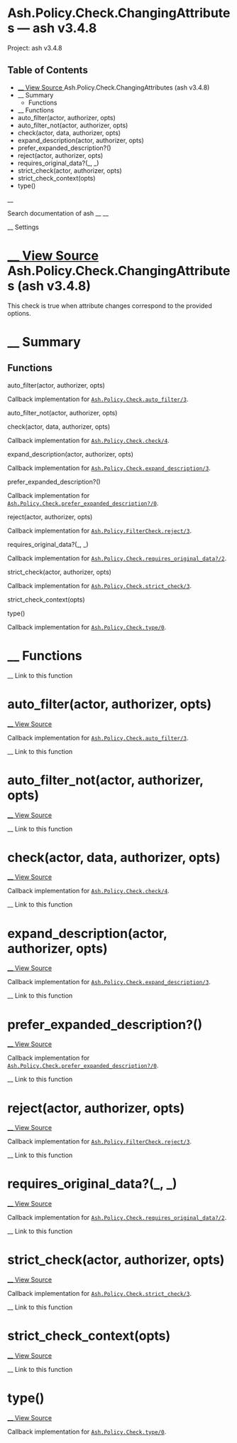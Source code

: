 # Ash.Policy.Check.ChangingAttributes — ash v3.4.8

Project: ash v3.4.8

## Table of Contents

- [ __ View Source ](external_link) Ash.Policy.Check.ChangingAttributes (ash v3.4.8)
- __ Summary
  - Functions
- __ Functions
- auto_filter(actor, authorizer, opts)
- auto_filter_not(actor, authorizer, opts)
- check(actor, data, authorizer, opts)
- expand_description(actor, authorizer, opts)
- prefer_expanded_description?()
- reject(actor, authorizer, opts)
- requires_original_data?(_, _)
- strict_check(actor, authorizer, opts)
- strict_check_context(opts)
- type()

__

Search documentation of ash __ __

__ Settings

#  [ __ View Source ](external_link) Ash.Policy.Check.ChangingAttributes (ash v3.4.8)

This check is true when attribute changes correspond to the provided options.

#  __ Summary

##  Functions

auto_filter(actor, authorizer, opts)

Callback implementation for [`Ash.Policy.Check.auto_filter/3`](external_link).

auto_filter_not(actor, authorizer, opts)

check(actor, data, authorizer, opts)

Callback implementation for [`Ash.Policy.Check.check/4`](external_link).

expand_description(actor, authorizer, opts)

Callback implementation for [`Ash.Policy.Check.expand_description/3`](external_link).

prefer_expanded_description?()

Callback implementation for [`Ash.Policy.Check.prefer_expanded_description?/0`](external_link).

reject(actor, authorizer, opts)

Callback implementation for [`Ash.Policy.FilterCheck.reject/3`](external_link).

requires_original_data?(_, _)

Callback implementation for [`Ash.Policy.Check.requires_original_data?/2`](external_link).

strict_check(actor, authorizer, opts)

Callback implementation for [`Ash.Policy.Check.strict_check/3`](external_link).

strict_check_context(opts)

type()

Callback implementation for [`Ash.Policy.Check.type/0`](external_link).

#  __ Functions

__ Link to this function

# auto_filter(actor, authorizer, opts)

[ __ View Source ](external_link)

Callback implementation for [`Ash.Policy.Check.auto_filter/3`](external_link).

__ Link to this function

# auto_filter_not(actor, authorizer, opts)

[ __ View Source ](external_link)

__ Link to this function

# check(actor, data, authorizer, opts)

[ __ View Source ](external_link)

Callback implementation for [`Ash.Policy.Check.check/4`](external_link).

__ Link to this function

# expand_description(actor, authorizer, opts)

[ __ View Source ](external_link)

Callback implementation for [`Ash.Policy.Check.expand_description/3`](external_link).

__ Link to this function

# prefer_expanded_description?()

[ __ View Source ](external_link)

Callback implementation for [`Ash.Policy.Check.prefer_expanded_description?/0`](external_link).

__ Link to this function

# reject(actor, authorizer, opts)

[ __ View Source ](external_link)

Callback implementation for [`Ash.Policy.FilterCheck.reject/3`](external_link).

__ Link to this function

# requires_original_data?(_, _)

[ __ View Source ](external_link)

Callback implementation for [`Ash.Policy.Check.requires_original_data?/2`](external_link).

__ Link to this function

# strict_check(actor, authorizer, opts)

[ __ View Source ](external_link)

Callback implementation for [`Ash.Policy.Check.strict_check/3`](external_link).

__ Link to this function

# strict_check_context(opts)

[ __ View Source ](external_link)

__ Link to this function

# type()

[ __ View Source ](external_link)

Callback implementation for [`Ash.Policy.Check.type/0`](external_link).
